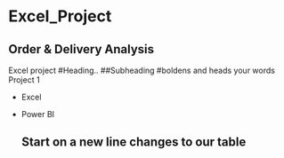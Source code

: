 # Excel_Project
## Order &amp; Delivery Analysis
Excel project #Heading.. ##Subheading #boldens and heads your words
Project 1 
- Excel
- Power BI

  ## Start on a new line changes to our table 
